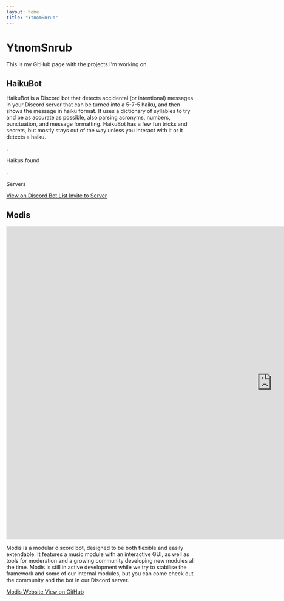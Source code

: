 ```yaml
---
layout: home
title: "YtnomSnrub"
---
```

# YtnomSnrub

This is my GitHub page with the projects I'm working on.

## HaikuBot

HaikuBot is a Discord bot that detects accidental (or intentional) messages in your Discord server that can be turned into a 5-7-5 haiku, and then shows the message in haiku format. It uses a dictionary of syllables to try and be as accurate as possible, also parsing acronyms, numbers, punctuation, and message formatting. HaikuBot has a few fun tricks and secrets, but mostly stays out of the way unless you interact with it or it detects a haiku.

<div class="button-row">
    <div class="haiku-count">
        <p class="haiku-counter loading">.</p>
        <p>Haikus found</p>
    </div>
    <div class="server-count">
        <p class="server-counter loading">.</p>
        <p>Servers</p>
    </div>
</div>

<div class="button-row">
    <a class="button button-discord" href="https://discordbots.org/bot/372175794895585280">
        View on Discord Bot List
    </a>
    <a class="button" href="https://discordapp.com/oauth2/authorize?client_id=372175794895585280&scope=bot&permissions=19520">
        Invite to Server
    </a>
</div>

## Modis

<div class="youtube-player">
    <iframe width='1400' height='824' onload="iframe_loaded(this)" src="https://www.youtube.com/embed/ZsT8oq5qN2M?&theme=dark&color=white&autohide=2&modestbranding=1&showinfo=0&rel=0" frameborder="0" allowtransparency="true" gesture="media"></iframe>
</div>

Modis is a modular discord bot, designed to be both flexible and easily extendable. It features a music module with an interactive GUI, as well as tools for moderation and a growing community developing new modules all the time. Modis is still in active development while we try to stabilise the framework and some of our internal modules, but you can come check out the community and the bot in our Discord server.

<div class="button-row">
    <a class="button button-modis" href="https://infraxion.github.io/modis">
        Modis Website
    </a>
    <a class="button" href="https://github.com/infraxion/modis">
        View on GitHub
    </a>
</div>
